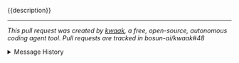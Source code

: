 {{description}}

---

_This pull request was created by [kwaak](https://github.com/bosun-ai/kwaak), a free, open-source, autonomous coding agent tool. Pull requests are tracked in bosun-ai/kwaak#48_

<details>
<summary>Message History</summary>

{% for message in messages -%}
<details>
  <summary>{{message.role}}</summary>

```markdown
{{message.content}}
```
</details>
{% if message.role is containing("Assistant") -%}

---
{% endif -%}
{% endfor -%}

</details>
